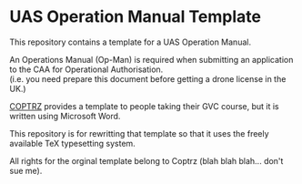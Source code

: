 # UAS Operation Manual Template

This repository contains a template for a UAS Operation Manual.  

An Operations Manual (Op-Man) is required when submitting an application to the CAA for Operational Authorisation.  
(i.e. you need prepare this document before getting a drone license in the UK.)

[COPTRZ](https://coptrz.com/) provides a template to people taking their GVC course, but it is written using Microsoft Word.  

This repository is for rewritting that template so that it uses the freely available TeX typesetting system.  

All rights for the orginal template belong to Coptrz (blah blah blah... don't sue me).
